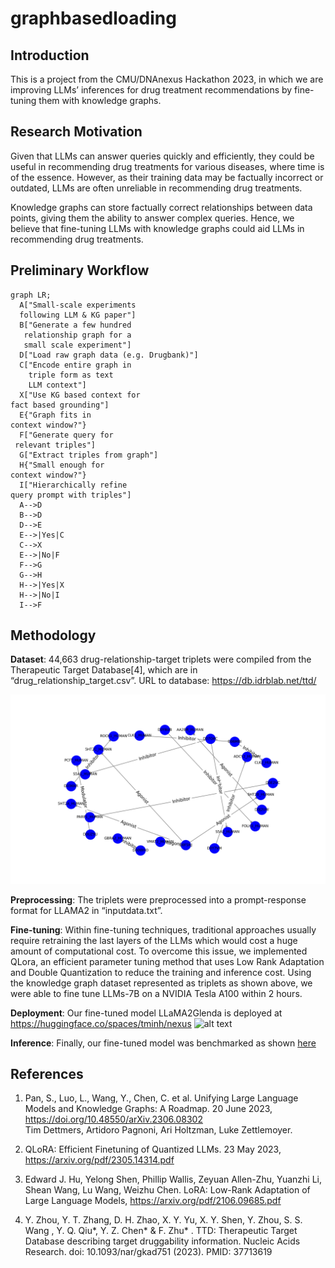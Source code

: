 # graphbasedloading

## Introduction
This is a project from the CMU/DNAnexus Hackathon 2023, in which we are improving LLMs’ inferences for drug treatment recommendations by fine-tuning them with knowledge graphs.

## Research Motivation
Given that LLMs can answer queries quickly and efficiently, they could be useful in recommending drug treatments for various diseases, where time is of the essence. However, as their training data may be factually incorrect or outdated, LLMs are often unreliable in recommending drug treatments. 

Knowledge graphs can store factually correct relationships between data points, giving them the ability to answer complex queries. Hence, we believe that fine-tuning LLMs with knowledge graphs could aid LLMs in recommending drug treatments.

## Preliminary Workflow
```mermaid
graph LR;
  A["Small-scale experiments
  following LLM & KG paper"]
  B["Generate a few hundred
   relationship graph for a
   small scale experiment"]
  D["Load raw graph data (e.g. Drugbank)"]
  C["Encode entire graph in
    triple form as text
    LLM context"]
  X["Use KG based context for
fact based grounding"]
  E{"Graph fits in
context window?"}
  F["Generate query for
 relevant triples"]
  G["Extract triples from graph"]
  H{"Small enough for
context window?"}
  I["Hierarchically refine
query prompt with triples"]
  A-->D
  B-->D
  D-->E
  E-->|Yes|C
  C-->X
  E-->|No|F
  F-->G
  G-->H
  H-->|Yes|X
  H-->|No|I
  I-->F
```

## Methodology
**Dataset**: 44,663 drug-relationship-target triplets were compiled from the Therapeutic Target Database[4], which are in “drug_relationship_target.csv”. URL to database: https://db.idrblab.net/ttd/ 

![Sample Graph](graph.png)

**Preprocessing**: The triplets were preprocessed into a prompt-response format for LLAMA2 in “inputdata.txt”.

<!-- Training and Inference: A LLAMA2-7b model was then fine-tuned on the preprocessed data. -->
**Fine-tuning**: Within fine-tuning techniques, traditional approaches usually require retraining the last layers of the LLMs which would cost a huge amount of computational cost. To overcome this issue, we implemented QLora, an efficient parameter tuning method that uses Low Rank Adaptation and Double Quantization to reduce the training and inference cost. Using the knowledge graph dataset represented as triplets as shown above, we were able to fine tune LLMs-7B on a NVIDIA Tesla A100 within 2 hours.

**Deployment**: Our fine-tuned model LLaMA2Glenda is deployed at https://huggingface.co/spaces/tminh/nexus
![alt text](https://global.discourse-cdn.com/business7/uploads/streamlit/optimized/3X/9/1/91a784d6b22ea11a8542c9a1a51f001eb5ab91fc_2_690x445.jpeg)

**Inference**: Finally, our fine-tuned model was benchmarked as shown [here](https://github.com/tanchongmin/TensorFlow-Implementations/blob/main/Tutorial/LLM%20with%20Knowledge%20Graphs.ipynb)

## References
1. Pan, S., Luo, L., Wang, Y., Chen, C. et al. Unifying Large Language Models and Knowledge Graphs: A Roadmap. 20 June 2023, https://doi.org/10.48550/arXiv.2306.08302  
Tim Dettmers, Artidoro Pagnoni, Ari Holtzman, Luke Zettlemoyer. 

2. QLoRA: Efficient Finetuning of Quantized LLMs. 23 May 2023, https://arxiv.org/pdf/2305.14314.pdf  

3. Edward J. Hu, Yelong Shen, Phillip Wallis, Zeyuan Allen-Zhu, Yuanzhi Li, Shean Wang, Lu Wang, Weizhu Chen. LoRA: Low-Rank Adaptation of Large Language Models, https://arxiv.org/pdf/2106.09685.pdf 

4. Y. Zhou, Y. T. Zhang, D. H. Zhao, X. Y. Yu, X. Y. Shen, Y. Zhou, S. S. Wang , Y. Q. Qiu*, Y. Z. Chen* & F. Zhu* . TTD: Therapeutic Target Database describing target druggability information. Nucleic Acids Research. doi: 10.1093/nar/gkad751 (2023). PMID: 37713619
